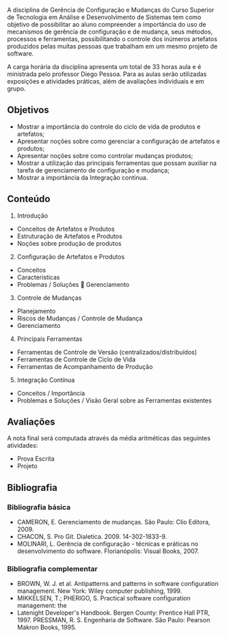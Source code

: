 A disciplina de Gerência de Configuração e Mudanças do Curso Superior de Tecnologia em Análise e Desenvolvimento de Sistemas tem como objetivo de possibilitar ao aluno compreender a importância do uso de mecanismos de gerência de configuração e de mudança, seus métodos, processos e ferramentas, possibilitando o controle dos inúmeros artefatos produzidos pelas muitas pessoas que trabalham em um mesmo projeto de software.

A carga horária da disciplina apresenta um total de 33 horas aula e é ministrada pelo professor Diego Pessoa. Para as aulas serão utilizadas exposições e atividades práticas, além de avaliações individuais e em grupo.

## Objetivos
* Mostrar a importância do controle do ciclo de vida de produtos e artefatos;
* Apresentar noções sobre como gerenciar a configuração de artefatos e produtos;
* Apresentar noções sobre como controlar mudanças produtos;
* Mostrar a utilização das principais ferramentas que possam auxiliar na tarefa de gerenciamento de configuração e mudança;
* Mostrar a importância da Integração contínua.

## Conteúdo
1. Introdução
 * Conceitos de Artefatos e Produtos
 * Estruturação de Artefatos e Produtos
 * Noções sobre produção de produtos
2. Configuração de Artefatos e Produtos
 * Conceitos
 * Características
 * Problemas / Soluções  Gerenciamento
3. Controle de Mudanças
 * Planejamento
 * Riscos de Mudanças / Controle de Mudança
 * Gerenciamento
4. Principais Ferramentas
 * Ferramentas de Controle de Versão (centralizados/distribuídos)
 * Ferramentas de Controle de Ciclo de Vida
 * Ferramentas de Acompanhamento de Produção
5. Integração Contínua
 * Conceitos / Importância
 * Problemas e Soluções / Visão Geral sobre as Ferramentas existentes

## Avaliações

A nota final será computada através da média aritméticas das seguintes atividades:

* Prova Escrita
* Projeto

## Bibliografia

### Bibliografia básica
* CAMERON, E. Gerenciamento de mudanças. São Paulo: Clio Editora, 2009.
* CHACON, S. Pro Git. Dialetica. 2009. 14-302-1833-9.
* MOLINARI, L. Gerência de configuração - técnicas e práticas no desenvolvimento do software. Florianópolis: Visual Books, 2007.


### Bibliografia complementar
* BROWN, W. J. et al. Antipatterns and patterns in software configuration management. New York: Wiley computer publishing, 1999.
* MIKKELSEN, T.; PHERIGO, S. Practical software configuration management: the
* Latenight Developer's Handbook. Bergen County: Prentice Hall PTR, 1997. PRESSMAN, R. S. Engenharia de Software. São Paulo: Pearson Makron Books, 1995.
